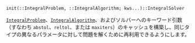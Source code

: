 ```
init(::IntegralProblem, ::IntegralAlgorithm; kws...)::IntegralSolver
```

[`IntegralProblem`](@ref)、[`IntegralAlgorithm`](@ref)、およびソルバーへのキーワード引数（すなわち `abstol`、`reltol`、または `maxiters`）のキャッシュを構築し、同じタイプの異なるパラメータに対して問題を解くために再利用できるようにします。

